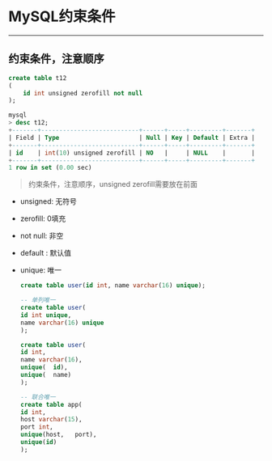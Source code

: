 # MySQL约束条件

___

## 约束条件，注意顺序

```sql
create table t12
(
    id int unsigned zerofill not null
);

mysql
> desc t12;
+-------+---------------------------+------+-----+---------+-------+
| Field | Type                      | Null | Key | Default | Extra |
+-------+---------------------------+------+-----+---------+-------+
| id    | int(10) unsigned zerofill | NO   |     | NULL    |       |
+-------+---------------------------+------+-----+---------+-------+
1 row in set (0.00 sec)
```

> 约束条件，注意顺序，unsigned zerofill需要放在前面

- unsigned: 无符号

- zerofill: 0填充

- not null: 非空

- default <value>: 默认值

- unique: 唯一
  ```sql
  create table user(id int, name varchar(16) unique);
  
  -- 单列唯一
  create table user(
  id int unique,
  name varchar(16) unique
  );
  
  create table user(
  id int,
  name varchar(16),
  unique(  id),
  unique(  name)
  );
  
  -- 联合唯一
  create table app(
  id int,
  host varchar(15),
  port int,
  unique(host,   port),
  unique(id)
  );
  ```
